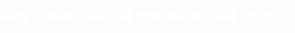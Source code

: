 <!DOCTYPE html>
<html lang="vi">
<head>
  <meta charset="UTF-8">
  <title>My Website</title>
  <style>
    body {
      margin: 0;
      padding: 0;
      font-family: Arial, sans-serif;
      color: white;

   /* Hình nền */
      background-image: url("https://backiee.com/static/wallpapers/1000x563/417007.jpg");
      background-size: cover;
      background-position: center; 
      background-attachment: fixed; 
    }

   h1 {
      text-align: center;
      margin-top: 20%;
      text-shadow: 2px 2px 5px black; 
    }
  </style>
</head>
<body>
  <h1>Xin chào, đây là website của mình!</h1>
</body>
</html>
